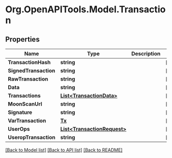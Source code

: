 # Org.OpenAPITools.Model.Transaction

## Properties

Name | Type | Description | Notes
------------ | ------------- | ------------- | -------------
**TransactionHash** | **string** |  | [optional] 
**SignedTransaction** | **string** |  | [optional] 
**RawTransaction** | **string** |  | [optional] 
**Data** | **string** |  | [optional] 
**Transactions** | [**List&lt;TransactionData&gt;**](TransactionData.md) |  | [optional] 
**MoonScanUrl** | **string** |  | [optional] 
**Signature** | **string** |  | [optional] 
**VarTransaction** | [**Tx**](Tx.md) |  | [optional] 
**UserOps** | [**List&lt;TransactionRequest&gt;**](TransactionRequest.md) |  | [optional] 
**UseropTransaction** | **string** |  | [optional] 

[[Back to Model list]](../README.md#documentation-for-models) [[Back to API list]](../README.md#documentation-for-api-endpoints) [[Back to README]](../README.md)

